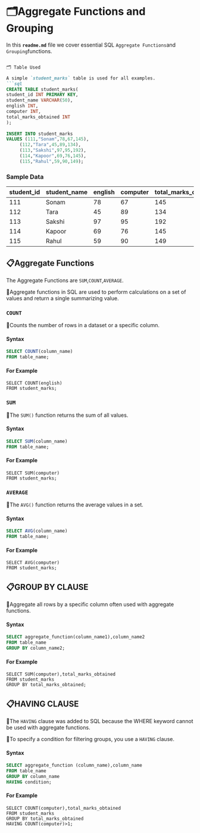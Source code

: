 # 🗂️Aggregate Functions and Grouping
In this **`readme.md`** file we cover essential SQL `Aggregate Functions`and `Grouping`functions.
````markdown

🗂️ Table Used

A simple `student_marks` table is used for all examples.
```sql
CREATE TABLE student_marks(
student_id INT PRIMARY KEY,
student_name VARCHAR(50),
english INT,
computer INT,
total_marks_obtained INT
);
 
INSERT INTO student_marks
VALUES (111,"Sonam",78,67,145),
     (112,"Tara",45,89,134),
     (113,"Sakshi",97,95,192),
     (114,"Kapoor",69,76,145),
     (115,"Rahul",59,90,149);
````
### Sample Data
| student_id |  student_name | english | computer | total_marks_obtained |
|------------|---------------|---------|----------|----------------------|
|     111    |      Sonam    |  78     |    67    |         145          |
|     112    |       Tara    |  45     |    89    |         134          |
|     113    |     Sakshi    |  97     |    95    |         192          |
|     114    |     Kapoor    |  69     |    76    |         145          |
|     115    |      Rahul    |  59     |    90    |         149          |

## 📋**Aggregate Functions**
The Aggregate Functions are `SUM`,`COUNT`,`AVERAGE`.

🔹Aggregate functions in SQL are used to perform calculations on a set of values and return a single summarizing value.
 ### `COUNT`      
  🔹Counts the number of rows in a dataset or a specific column.
 #### **Syntax**
 ```sql
SELECT COUNT(column_name) 
FROM table_name;
````
#### **For Example**
    SELECT COUNT(english)
    FROM student_marks;
### `SUM`
 🔹The `SUM()` function returns the sum of all values. 
#### **Syntax**
```sql
SELECT SUM(column_name)
FROM table_name;
```
#### **For Example**
    SELECT SUM(computer)
    FROM student_marks;
### `AVERAGE`
 🔹The `AVG()` function returns the average values in a set.
#### **Syntax**
```sql
SELECT AVG(column_name)
FROM table_name;
```
#### **For Example**
    SELECT AVG(computer)
    FROM student_marks;
## 📋**GROUP BY CLAUSE**
🔹Aggregate all rows by a specific column often used with aggregate functions.
#### **Syntax**
```sql
SELECT aggregate_function(column_name1),column_name2
FROM table_name
GROUP BY column_name2;
```
#### **For Example**
    SELECT SUM(computer),total_marks_obtained
    FROM student_marks
    GROUP BY total_marks_obtained;
## 📋HAVING CLAUSE
🔹The `HAVING` clause was added to SQL because the WHERE keyword cannot be used with aggregate functions.

🔹To specify a condition for filtering groups, you use a `HAVING` clause.
#### **Syntax**
```sql
SELECT aggregate_function (column_name),column_name
FROM table_name
GROUP BY column_name
HAVING condition;
```
#### **For Example**
    SELECT COUNT(computer),total_marks_obtained
    FROM student_marks
    GROUP BY total_marks_obtained
    HAVING COUNT(computer)>1;







  

